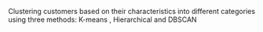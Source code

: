 Clustering customers based on their characteristics into different categories using three methods: K-means , Hierarchical and DBSCAN
